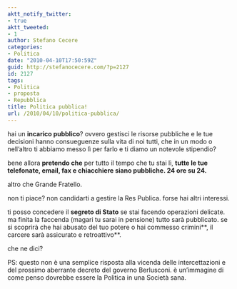 ```yaml
---
aktt_notify_twitter:
- true
aktt_tweeted:
- 1
author: Stefano Cecere
categories:
- Politica
date: "2010-04-10T17:50:59Z"
guid: http://stefanocecere.com/?p=2127
id: 2127
tags:
- Politica
- proposta
- Repubblica
title: Politica pubblica!
url: /2010/04/10/politica-pubblica/
---
```


hai un **incarico pubblico**? ovvero gestisci le risorse pubbliche e le tue decisioni hanno consueguenze sulla vita di noi tutti, che in un modo o nell&#8217;altro ti abbiamo messo lì per farlo e ti diamo un notevole stipendio?

bene allora **pretendo che** per tutto il tempo che tu stai lì, **tutte le tue telefonate, email, fax e chiacchiere siano pubbliche. 24 ore su 24.**

altro che Grande Fratello.

non ti piace? non candidarti a gestire la Res Publica. forse hai altri interessi.

ti posso concedere il **segreto di Stato** se stai facendo operazioni delicate. ma finita la faccenda (magari tu sarai in pensione) tutto sarà pubblicato. se si scoprirà che hai abusato del tuo potere o hai commesso crimini**, il carcere sarà assicurato e retroattivo**.

che ne dici?

PS: questo non è una semplice risposta alla vicenda delle intercettazioni e del prossimo aberrante decreto del governo Berlusconi. è un&#8217;immagine di come penso dovrebbe essere la Politica in una Società sana.